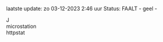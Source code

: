 laatste update: 
zo 03-12-2023  2:46   uur 
Status: FAALT - geel - 
<div class="service R">J</div><div class="service Y">microstation</div><div class="service G">httpstat</div>